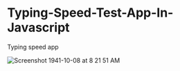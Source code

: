 # Typing-Speed-Test-App-In-Javascript
Typing speed app


![Screenshot 1941-10-08 at 8 21 51 AM](https://user-images.githubusercontent.com/20369800/71551743-69be1980-2a14-11ea-885d-1ed9ee3607bd.png)
